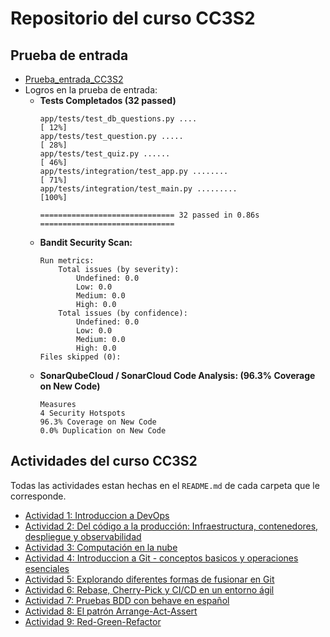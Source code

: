 # Repositorio del curso CC3S2
## Prueba de entrada
* [Prueba_entrada_CC3S2](https://github.com/JunalChowdhuryG/Prueba_entrada_CC3S2)
* Logros en la prueba de entrada:
    * **Tests Completados (32 passed)**
        ```
        app/tests/test_db_questions.py ....                                      [ 12%]
        app/tests/test_question.py .....                                         [ 28%]
        app/tests/test_quiz.py ......                                            [ 46%]
        app/tests/integration/test_app.py ........                               [ 71%]
        app/tests/integration/test_main.py .........                             [100%]

        ============================== 32 passed in 0.86s ==============================
        ```
    * **Bandit Security Scan:** 
        ```
        Run metrics:
            Total issues (by severity):
                Undefined: 0.0
                Low: 0.0
                Medium: 0.0
                High: 0.0
            Total issues (by confidence):
                Undefined: 0.0
                Low: 0.0
                Medium: 0.0
                High: 0.0
        Files skipped (0):
        ```
    * **SonarQubeCloud / SonarCloud Code Analysis: (96.3% Coverage on New Code)**
        ```
        Measures
        4 Security Hotspots
        96.3% Coverage on New Code
        0.0% Duplication on New Code
        ```

## Actividades del curso CC3S2
Todas las actividades estan hechas en el `README.md` de cada carpeta que le corresponde.
* [Actividad 1: Introduccion a DevOps](/Actividad-01/README.md)
* [Actividad 2: Del código a la producción: Infraestructura, contenedores, despliegue y observabilidad](/Actividad-02/README.md)
* [Actividad 3: Computación en la nube](/Actividad-03/README.md)
* [Actividad 4: Introduccion a Git - conceptos basicos y operaciones esenciales](/Actividad-04/README.md)
* [Actividad 5: Explorando diferentes formas de fusionar en Git](/Actividad-05/README.md)
* [Actividad 6: Rebase, Cherry-Pick y CI/CD en un entorno ágil](/Actividad-06/README.md)
* [Actividad 7: Pruebas BDD con behave en español](/Actividad-07/README.md)
* [Actividad 8: El patrón Arrange-Act-Assert](/Actividad-08/README.md)
* [Actividad 9: Red-Green-Refactor](/Actividad-09/README.md)